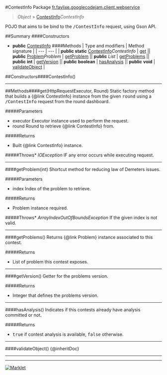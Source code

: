 #ContestInfo
Package [fr.faylixe.googlecodejam.client.webservice](README.md)<br>

> *Object* > [ContestInfo](ContestInfo.md)*ContestInfo*

<p>POJO that aims to be bind to the <tt>/ContestInfo</tt>
 request, using Gson API.</p>

##Summary
####Constructors
* **public** [ContestInfo](#contestinfo)
####Methods
| Type and modifiers | Method signature |
| --- | --- |
| **public static** [ContestInfo](ContestInfo.md)*ContestInfo* | [get](#gethttprequestexecutor-round) || **public** [Problem](Problem.md)*Problem* | [getProblem](#getproblemint) || **public** *List* | [getProblems](#getproblems) || **public** **int** | [getVersion](#getversion) || **public** **boolean** | [hasAnalysis](#hasanalysis) || **public** **void** | [validateObject](#validateobject) |

##Constructors####ContestInfo()


---


##Methods####get(HttpRequestExecutor, Round)
Static factory method that builds a {@link ContestInfo} instance
 from the given <tt>round</tt> using a <tt>/ContestInfo</tt>
 request from the round dashboard.

#####Parameters
* executor Executor instance used to perform the request.
* round Round to retrieve {@link ContestInfo} from.

#####Returns
* Built {@link ContestInfo} instance.

#####Throws* *IOException* IF any error occurs while executing request.

---

####getProblem(int)
Shortcut method for reducing law of Demeters issues.

#####Parameters
* index Index of the problem to retrieve.

#####Returns
* Problem instance required.

#####Throws* *ArrayIndexOutOfBoundsException* If the given index is not valid.

---

####getProblems()
Returns {@link Problem} instance associated
 to this contest.

#####Returns
* List of problem this contest exposes.

---

####getVersion()
Getter for the problems version.

#####Returns
* Integer that defines the problems version.

---

####hasAnalysis()
Indicates if this contests already have
 analysis committed or not.

#####Returns
* <tt>true</tt> if contest analysis is available, <tt>false</tt> otherwise.

---

####validateObject()
{@inheritDoc}

---

---

[![Marklet](https://img.shields.io/badge/Generated%20by-Marklet-green.svg)](https://github.com/Faylixe/marklet)